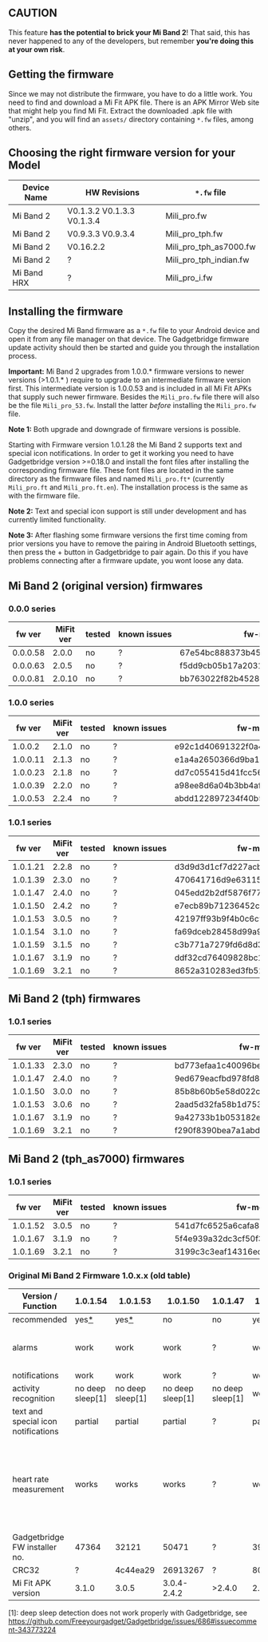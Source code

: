 ## CAUTION
This feature **has the potential to brick your Mi Band 2**! That said, this has never happened to any of the developers, but remember **you're doing this at your own risk**.

## Getting the firmware
Since we may not distribute the firmware, you have to do a little work. You need to find and download a Mi Fit APK file. There is an APK Mirror Web site that might help you find Mi Fit. Extract the downloaded .apk file with "unzip", and you will find an `assets/` directory containing `*.fw` files, among others.

## Choosing the right firmware version for your Model

Device Name | HW Revisions | `*.fw` file
------------|--------------|------------
Mi Band 2   | V0.1.3.2 V0.1.3.3 V0.1.3.4 | Mili_pro.fw
Mi Band 2   | V0.9.3.3 V0.9.3.4 | Mili_pro_tph.fw
Mi Band 2   | V0.16.2.2    | Mili_pro_tph_as7000.fw
Mi Band 2   | ?            | Mili_pro_tph_indian.fw
Mi Band HRX | ?            | Mili_pro_i.fw

## Installing the firmware
Copy the desired Mi Band firmware as a `*.fw` file to your Android device and open it from any file manager on that device. The Gadgetbridge firmware update activity should then be started and guide you through the installation process.

**Important:** Mi Band 2 upgrades from 1.0.0.* firmware versions to newer versions (>1.0.1.* ) require to upgrade to an intermediate firmware version first. This intermediate version is 1.0.0.53 and is included in all Mi Fit APKs that supply such newer firmware. Besides the `Mili_pro.fw` file there will also be the file `Mili_pro_53.fw`. Install the latter *before* installing the `Mili_pro.fw` file.

**Note 1:** Both upgrade and downgrade of firmware versions is possible.

Starting with Firmware version 1.0.1.28 the Mi Band 2 supports text and special icon notifications. In order to get it working you need to have Gadgetbridge version >=0.18.0 and install the font files after installing the corresponding firmware file. These font files are located in the same directory as the firmware files and named `Mili_pro.ft*` (currently `Mili_pro.ft` and `Mili_pro.ft.en`). The installation process is the same as with the firmware file.

**Note 2:** Text and special icon support is still under development and has currently limited functionality.

**Note 3:** After flashing some firmware versions the first time coming from prior versions you have to remove the pairing in Android Bluetooth settings, then press the + button in Gadgetbridge to pair again. Do this if you have problems connecting after a firmware update, you wont loose any data. 

## Mi Band 2 (original version) firmwares

### 0.0.0 series

fw ver   | MiFit ver | tested | known&nbsp;issues | fw-md5 
---------|-----------|--------|-------------------|--------
0.0.0.58 | 2.0.0     | no | ? | 67e54bc888373b45a6867c7b49bb7d8c
0.0.0.63 | 2.0.5     | no | ? | f5dd9cb05b17a2031e3d0578416d4cd9
0.0.0.81 | 2.0.10    | no | ? | bb763022f82b4528b465e76eb61860ec


### 1.0.0 series

fw ver   | MiFit ver | tested | known&nbsp;issues | fw-md5 
---------|-----------|--------|-------------------|--------
1.0.0.2  | 2.1.0     | no | ? | e92c1d40691322f0a4fa718a150a4c32
1.0.0.11 | 2.1.3     | no | ? | e1a4a2650366d9ba1e428a822dee014f
1.0.0.23 | 2.1.8     | no | ? | dd7c055415d41fcc567ea783b70f0319
1.0.0.39 | 2.2.0     | no | ? | a98ee8d6a04b3bb4aff472e2cc91c21b
1.0.0.53 | 2.2.4     | no | ? | abdd122897234f40b556f775ba0b9dc2


### 1.0.1 series

fw ver   | MiFit ver | tested | known&nbsp;issues | fw-md5 
---------|-----------|--------|-------------------|--------
1.0.1.21 | 2.2.8     | no | ? | d3d9d3d1cf7d227acba9a0be2015f61b
1.0.1.39 | 2.3.0     | no | ? | 470641716d9e63115b839cb38eaafce7
1.0.1.47 | 2.4.0     | no | ? | 045edd2b2df5876f777a14eb3bc29966
1.0.1.50 | 2.4.2     | no | ? | e7ecb89b71236452c1bf4a89521bc30a
1.0.1.53 | 3.0.5     | no | ? | 42197ff93b9f4b0c6c9eee2b5b2308f5
1.0.1.54 | 3.1.0     | no | ? | fa69dceb28458d99a905583ee2f8e2ef
1.0.1.59 | 3.1.5     | no | ? | c3b771a7279fd6d8d361aecb7a91f051
1.0.1.67 | 3.1.9     | no | ? | ddf32cd76409828bc15216b8f5eed3e2
1.0.1.69 | 3.2.1     | no | ? | 8652a310283ed3fb52b4f44bc3d387e8


## Mi Band 2 (tph) firmwares

### 1.0.1 series

fw ver   | MiFit ver | tested | known&nbsp;issues | fw-md5 
---------|-----------|--------|-------------------|--------
1.0.1.33 | 2.3.0     | no | ? | bd773efaa1c40096bea6509ead7610c1
1.0.1.47 | 2.4.0     | no | ? | 9ed679eacfbd978fd8a28d82fd31e688
1.0.1.50 | 3.0.0     | no | ? | 85b8b60b5e58d022c2d492178ed129cd
1.0.1.53 | 3.0.6     | no | ? | 2aad5d32fa58b1d753139da6c88dc2d6
1.0.1.67 | 3.1.9     | no | ? | 9a42733b1b053182ed2d9758d14d96c0
1.0.1.69 | 3.2.1     | no | ? | f290f8390bea7a1abd0af4018299b44c


## Mi Band 2 (tph_as7000) firmwares

### 1.0.1 series

fw ver   | MiFit ver | tested | known&nbsp;issues | fw-md5 
---------|-----------|--------|-------------------|--------
1.0.1.52 | 3.0.5     | no | ? | 541d7fc6525a6cafa8c6ef224765f39e
1.0.1.67 | 3.1.9     | no | ? | 5f4e939a32dc3cf50f3564a827c60100
1.0.1.69 | 3.2.1     | no | ? | 3199c3c3eaf14316ec7a9b35eb0baa74

### Original Mi Band 2 Firmware 1.0.x.x (old table)


| Version / Function | 1.0.1.54 | 1.0.1.53 | 1.0.1.50 | 1.0.1.47         | 1.0.1.39                          | 1.0.1.34                          | 1.0.1.28                          | 1.0.0.53                          | 1.0.0.39                          | 1.0.0.34 | 1.0.0.19                          |
| ----------------------- | -----------------------|------ |------ |------ | --------------------------------- | --------------------------------- | --------------------------------- | --------------------------------- | --------------------------------- | --------------------------------- | --------------------------------- |
| recommended                   | yes[*](https://github.com/Freeyourgadget/Gadgetbridge/wiki/Mi-Band-Firmware-Update#installing-the-firmware-on-mi-band-2-model) | yes[*](https://github.com/Freeyourgadget/Gadgetbridge/wiki/Mi-Band-Firmware-Update#installing-the-firmware-on-mi-band-2-model) | no | no |yes[*](https://github.com/Freeyourgadget/Gadgetbridge/wiki/Mi-Band-Firmware-Update#installing-the-firmware-on-mi-band-2-model)      | yes[*](https://github.com/Freeyourgadget/Gadgetbridge/wiki/Mi-Band-Firmware-Update#installing-the-firmware-on-mi-band-2-model)    | yes[*](https://github.com/Freeyourgadget/Gadgetbridge/wiki/Mi-Band-Firmware-Update#installing-the-firmware-on-mi-band-2-model)  | yes[*](https://github.com/Freeyourgadget/Gadgetbridge/wiki/Mi-Band-Firmware-Update#installing-the-firmware-on-mi-band-2-model) | yes[*](https://github.com/Freeyourgadget/Gadgetbridge/wiki/Mi-Band-Firmware-Update#installing-the-firmware-on-mi-band-2-model)                               | no      | no      |
| alarms                        | work | work | work | ? |work                              | work                              | work (no smart alarms)       | ? | work                              | work (smart alarms partly?)      | work (smart alarms partly?)      |
| notifications                 | work | work | work | ? |work                              | work                              | work                              | work | work                              | work                              | work                              |
| activity recognition          | no deep sleep[1] | no deep sleep[1] | no deep sleep[1] | no deep sleep[1] | works                             | works                             | works                             | ? | works                             | works                     | works                     |
| text and special icon notifications | partial | partial | partial | ? | partial | partial | partial |no |no | no | no
| heart rate measurement        | works | works | works | ? | works                             | works                          | works                             | works | works                             | stopped working at some point (known firmware issue, not GB-related) | ? |
| Gadgetbridge FW installer no. | 47364 | 32121 | 50471 | ? |3929                             | 51770 | 32450 | 49197 | 41899                             | ? | ? |
| CRC32                         | ? | 4c44ea29 | 26913267 | ? |80f6ccbe                          | 01d1ef2d | ? | ? | 68efecd7                          | ? | ? |
| Mi Fit APK version            | 3.1.0 | 3.0.5 | 3.0.4-2.4.2 | >2.4.0 |2.3.0                             | 2.2.12 | 2.2.9 | >2.2.0 | 2.2.0                             | ? | ? |

[1]: deep sleep detection does not work properly with Gadgetbridge, see https://github.com/Freeyourgadget/Gadgetbridge/issues/686#issuecomment-343773224

